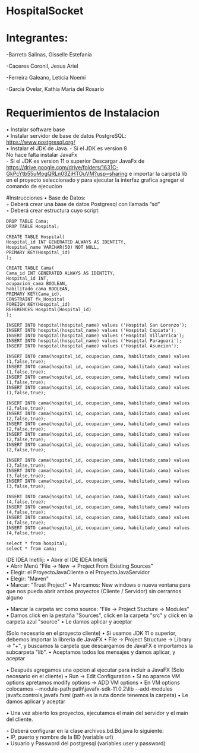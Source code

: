 # HospitalSocket

# Integrantes:
  -Barreto Salinas, Gisselle Estefania

  -Caceres Coronil, Jesus Ariel

  -Ferreira Galeano, Leticia Noemi

  -Garcia Ovelar, Kathia Maria del Rosario


# Requerimientos de Instalacion
• Instalar software base   
• Instalar servidor de base de datos PostgreSQL: https://www.postgresql.org/  
• Instalar el JDK de Java.
        - Si el JDK es version 8  
             No hace falta instalar JavaFx    
        - Si el JDK es version 11 o superior 
             Descargar JavaFx de https://drive.google.com/drive/folders/1631C-GkPcYtb55uMogQRLn03ZjHTOuVM?usp=sharing e importar la carpeta lib en el proyecto seleccionado y para ejecutar la interfaz grafica agregar el comando de ejecucion 

#Instrucciones
• Base de Datos:  
◦ Deberá crear una base de datos Postgresql con llamada “sd”  
◦ Deberá crear estructura cuyo script:  

    DROP TABLE Cama;
    DROP TABLE Hospital;

    CREATE TABLE Hospital(  
    Hospital_id INT GENERATED ALWAYS AS IDENTITY,  
    Hospital_name VARCHAR(50) NOT NULL,  
    PRIMARY KEY(Hospital_id)  
    );
    
    CREATE TABLE Cama(  
    Cama_id INT GENERATED ALWAYS AS IDENTITY,  
    Hospital_id INT,  
    ocupacion_cama BOOLEAN,
    habilitado_cama BOOLEAN,
    PRIMARY KEY(Cama_id),  
    CONSTRAINT fk_Hospital  
    FOREIGN KEY(Hospital_id)   
    REFERENCES Hospital(Hospital_id)  
    );
    
    INSERT INTO hospital(hospital_name) values ('Hospital San Lorenzo');
    INSERT INTO hospital(hospital_name) values ('Hospital Capiata');
    INSERT INTO hospital(hospital_name) values ('Hospital Villarrica');
    INSERT INTO hospital(hospital_name) values ('Hospital Paraguari');
    INSERT INTO hospital(hospital_name) values ('Hospital Asuncion');
    
    INSERT INTO cama(hospital_id, ocupacion_cama, habilitado_cama) values (1,false,true);
    INSERT INTO cama(hospital_id, ocupacion_cama, habilitado_cama) values (1,false,true);
    INSERT INTO cama(hospital_id, ocupacion_cama, habilitado_cama) values (1,false,true);
    INSERT INTO cama(hospital_id, ocupacion_cama, habilitado_cama) values (1,false,true);
    
    INSERT INTO cama(hospital_id, ocupacion_cama, habilitado_cama) values (2,false,true);
    INSERT INTO cama(hospital_id, ocupacion_cama, habilitado_cama) values (2,false,true);
    INSERT INTO cama(hospital_id, ocupacion_cama, habilitado_cama) values (2,false,true);
    INSERT INTO cama(hospital_id, ocupacion_cama, habilitado_cama) values (2,false,true);
    INSERT INTO cama(hospital_id, ocupacion_cama, habilitado_cama) values (2,false,true);
    
    INSERT INTO cama(hospital_id, ocupacion_cama, habilitado_cama) values (3,false,true);
    INSERT INTO cama(hospital_id, ocupacion_cama, habilitado_cama) values (3,false,true);
    INSERT INTO cama(hospital_id, ocupacion_cama, habilitado_cama) values (3,false,true);
    
    INSERT INTO cama(hospital_id, ocupacion_cama, habilitado_cama) values (4,false,true);
    INSERT INTO cama(hospital_id, ocupacion_cama, habilitado_cama) values (4,false,true);
    INSERT INTO cama(hospital_id, ocupacion_cama, habilitado_cama) values (4,false,true);
    INSERT INTO cama(hospital_id, ocupacion_cama, habilitado_cama) values (4,false,true);
    
    select * from hospital;
    select * from cama;



IDE IDEA Inetllij:
• Abrir el IDE IDEA Intellij  
• Abrir Menú "File -> New -> Project From Existing Sources"  
• Elegir: el ProyectoJavaCliente o el ProyectoJavaServidor   
• Elegir: "Maven"   
• Marcar: "Trust Project" 
• Marcamos: New windows o nueva ventana para que nos pueda abrir ambos proyectos (Cliente / Servidor) sin cerrarnos alguno

• Marcar la carpeta src como source: "File -> Project Stucture -> Modules"
• Damos click en la pestaña "Sources", click en la carpeta "src" y click en la carpeta azul "source"
• Le damos aplicar y aceptar

(Solo necesario en el proyecto cliente)
• Si usamos JDK 11 o superior, debemos importar la libreria de JavaFX
• File -> Project Structure -> Library -> "+", y buscamos la carpeta que descargamos de JavaFX e importamos la subcarpeta "lib".
• Aceptamos todos los mensajes y damos aplicar, y aceptar

• Después agregamos una opcion al ejecutar para incluir a JavaFX (Solo necesario en el cliente)
• Run -> Edit Configuration 
• Si no aparece VM options apretamos modify options -> ADD VM options
• En VM options colocamos --module-path path\javafx-sdk-11.0.2\lib --add-modules javafx.controls,javafx.fxml (path es la ruta donde tenemos la carpeta)
• Le damos aplicar y aceptar

• Una vez abierto los proyectos, ejecutamos el main del servidor y el main del cliente.


◦ Deberá configurar en la clase archivos.bd.Bd.java lo siguiente:  
▪ IP, puerto y nombre de la BD (variable url)  
▪ Usuario y Password del postgresql (variables user y password)  
